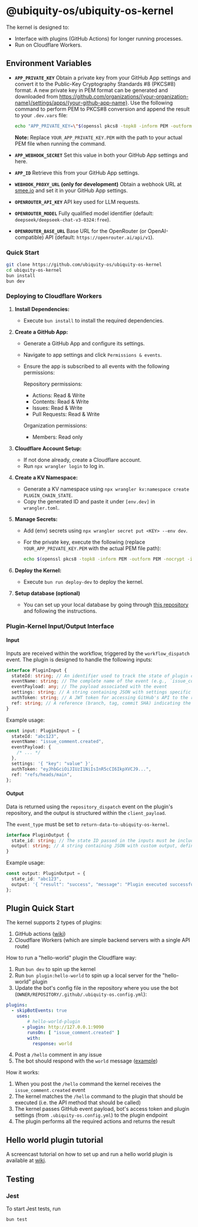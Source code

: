 # @ubiquity-os/ubiquity-os-kernel

The kernel is designed to:

- Interface with plugins (GitHub Actions) for longer running processes.
- Run on Cloudflare Workers.

## Environment Variables

- **`APP_PRIVATE_KEY`**
  Obtain a private key from your GitHub App settings and convert it to the Public-Key Cryptography Standards #8 (PKCS#8) format. A new private key in PEM format can be generated and downloaded from https://github.com/organizations/{your-organization-name}/settings/apps/{your-github-app-name}. Use the following command to perform PEM to PKCS#8 conversion and append the result to your `.dev.vars` file:

  ```sh
  echo "APP_PRIVATE_KEY=\"$(openssl pkcs8 -topk8 -inform PEM -outform PEM -nocrypt -in YOUR_APP_PRIVATE_KEY.PEM | awk 'BEGIN{ORS="\\n"} 1')\"" >> .dev.vars
  ```

  **Note:** Replace `YOUR_APP_PRIVATE_KEY.PEM` with the path to your actual PEM file when running the command.

- **`APP_WEBHOOK_SECRET`**
  Set this value in both your GitHub App settings and here.

- **`APP_ID`**
  Retrieve this from your GitHub App settings.

- **`WEBHOOK_PROXY_URL` (only for development)**
  Obtain a webhook URL at [smee.io](https://smee.io/) and set it in your GitHub App settings.

- **`OPENROUTER_API_KEY`**
  API key used for LLM requests.

- **`OPENROUTER_MODEL`**
  Fully qualified model identifier (default: `deepseek/deepseek-chat-v3-0324:free`).

- **`OPENROUTER_BASE_URL`**
  Base URL for the OpenRouter (or OpenAI-compatible) API (default: `https://openrouter.ai/api/v1`).

### Quick Start

```bash
git clone https://github.com/ubiquity-os/ubiquity-os-kernel
cd ubiquity-os-kernel
bun install
bun dev
```

### Deploying to Cloudflare Workers

1. **Install Dependencies:**
   - Execute `bun install` to install the required dependencies.

2. **Create a GitHub App:**
   - Generate a GitHub App and configure its settings.
   - Navigate to app settings and click `Permissions & events`.
   - Ensure the app is subscribed to all events with the following permissions:

     Repository permissions:
     - Actions: Read & Write
     - Contents: Read & Write
     - Issues: Read & Write
     - Pull Requests: Read & Write

     Organization permissions:
     - Members: Read only

3. **Cloudflare Account Setup:**
   - If not done already, create a Cloudflare account.
   - Run `npx wrangler login` to log in.

4. **Create a KV Namespace:**
   - Generate a KV namespace using `npx wrangler kv:namespace create PLUGIN_CHAIN_STATE`.
   - Copy the generated ID and paste it under `[env.dev]` in `wrangler.toml`.

5. **Manage Secrets:**
   - Add (env) secrets using `npx wrangler secret put <KEY> --env dev`.
   - For the private key, execute the following (replace `YOUR_APP_PRIVATE_KEY.PEM` with the actual PEM file path):

     ```sh
     echo $(openssl pkcs8 -topk8 -inform PEM -outform PEM -nocrypt -in YOUR_APP_PRIVATE_KEY.PEM) | npx wrangler secret put APP_PRIVATE_KEY --env dev
     ```

6. **Deploy the Kernel:**
   - Execute `bun run deploy-dev` to deploy the kernel.

7. **Setup database (optional)**
   - You can set up your local database by going through [this repository](https://github.com/ubiquity-os/database) and following the instructions.

### Plugin-Kernel Input/Output Interface

#### Input

Inputs are received within the workflow, triggered by the `workflow_dispatch` event. The plugin is designed to handle the following inputs:

```typescript
interface PluginInput {
  stateId: string; // An identifier used to track the state of plugin chain execution in Cloudflare KV
  eventName: string; // The complete name of the event (e.g., `issue_comment.created`)
  eventPayload: any; // The payload associated with the event
  settings: string; // A string containing JSON with settings specific to your plugin
  authToken: string; // A JWT token for accessing GitHub's API to the repository where the event occurred
  ref: string; // A reference (branch, tag, commit SHA) indicating the version of the plugin to be utilized
}
```

Example usage:

```typescript
const input: PluginInput = {
  stateId: "abc123",
  eventName: "issue_comment.created",
  eventPayload: {
    /* ... */
  },
  settings: '{ "key": "value" }',
  authToken: "eyJhbGciOiJIUzI1NiIsInR5cCI6IkpXVCJ9...",
  ref: "refs/heads/main",
};
```

#### Output

Data is returned using the `repository_dispatch` event on the plugin's repository, and the output is structured within the `client_payload`.

The `event_type` must be set to `return-data-to-ubiquity-os-kernel`.

```typescript
interface PluginOutput {
  state_id: string; // The state ID passed in the inputs must be included here
  output: string; // A string containing JSON with custom output, defined by the plugin itself
}
```

Example usage:

```typescript
const output: PluginOutput = {
  state_id: "abc123",
  output: '{ "result": "success", "message": "Plugin executed successfully" }',
};
```

## Plugin Quick Start

The kernel supports 2 types of plugins:

1. GitHub actions ([wiki](https://github.com/ubiquity-os/ubiquity-os-kernel/wiki/How-it-works))
2. Cloudflare Workers (which are simple backend servers with a single API route)

How to run a "hello-world" plugin the Cloudflare way:

1. Run `bun dev` to spin up the kernel
2. Run `bun plugin:hello-world` to spin up a local server for the "hello-world" plugin
3. Update the bot's config file in the repository where you use the bot (`OWNER/REPOSITORY/.github/.ubiquity-os.config.yml`):

```yml
plugins:
  - skipBotEvents: true
    uses:
    	# hello-world-plugin
      - plugin: http://127.0.0.1:9090
        runsOn: [ "issue_comment.created" ]
        with:
          response: world
```

4. Post a `/hello` comment in any issue
5. The bot should respond with the `world` message ([example](https://github.com/rndquu-org/test-repo/issues/54#issuecomment-2149313139))

How it works:

1. When you post the `/hello` command the kernel receives the `issue_comment.created` event
2. The kernel matches the `/hello` command to the plugin that should be executed (i.e. the API method that should be called)
3. The kernel passes GitHub event payload, bot's access token and plugin settings (from `.ubiquity-os.config.yml`) to the plugin endpoint
4. The plugin performs all the required actions and returns the result

## Hello world plugin tutorial

A screencast tutorial on how to set up and run a hello world plugin is available at [wiki](https://github.com/ubiquity-os/ubiquity-os-kernel/wiki/Hello-world-plugin-onboarding-tutorial).

## Testing

### Jest

To start Jest tests, run

```shell
bun test
```
